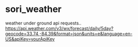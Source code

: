 # sori_weather

weather under ground api requests..
https://api.weather.com/v3/wx/forecast/daily/5day?geocode=33.74,-84.39&format=json&units=e&language=en-US&apiKey=yourApiKey


